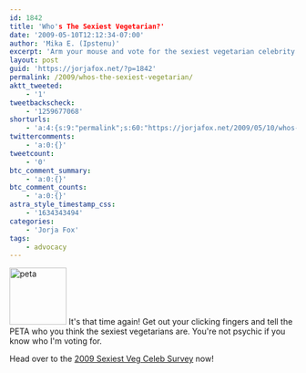 ```yaml
---
id: 1842
title: 'Who's The Sexiest Vegetarian?'
date: '2009-05-10T12:12:34-07:00'
author: 'Mika E. (Ipstenu)'
excerpt: 'Arm your mouse and vote for the sexiest vegetarian celebrity.'
layout: post
guid: 'https://jorjafox.net/?p=1842'
permalink: /2009/whos-the-sexiest-vegetarian/
aktt_tweeted:
    - '1'
tweetbackscheck:
    - '1259677068'
shorturls:
    - 'a:4:{s:9:"permalink";s:60:"https://jorjafox.net/2009/05/10/whos-the-sexiest-vegetarian/";s:7:"tinyurl";s:25:"http://tinyurl.com/o6zfzf";s:4:"isgd";s:18:"http://is.gd/538aE";s:5:"bitly";s:19:"http://bit.ly/7i6kt";}'
twittercomments:
    - 'a:0:{}'
tweetcount:
    - '0'
btc_comment_summary:
    - 'a:0:{}'
btc_comment_counts:
    - 'a:0:{}'
astra_style_timestamp_css:
    - '1634343494'
categories:
    - 'Jorja Fox'
tags:
    - advocacy
---
```


<img src="//static.jorjafox.net/wordpress/2009/05/peta-100x100.jpg" alt="peta" title="peta" width="100" height="100" class="alignleft size-thumbnail wp-image-1843" /> It's that time again! Get out your clicking fingers and tell the PETA who you think the sexiest vegetarians are.  You're not psychic if you know who I'm voting for.

Head over to the <a href="http://www.peta.org/FeatureSexiestVegetarianCelebrity.asp">2009 Sexiest Veg Celeb Survey</a> now!
